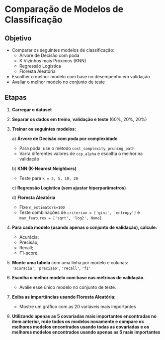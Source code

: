 # Comparação de Modelos de Classificação

## Objetivo

- Comparar os seguintes modelos de classificação:
  * Árvore de Decisão com poda
  * K Vizinhos mais Próximos (KNN)
  * Regressão Logística
  * Floresta Aleatória
- Escolher o melhor modelo com base no desempenho em validação
- Avaliar o melhor modelo no conjunto de teste

## Etapas

1. **Carregar o dataset** 

2. **Separar os dados em treino, validação e teste** (60%, 20%, 20%)  

3. **Treinar os seguintes modelos:**

   a) **Árvore de Decisão com poda por complexidade**    
      - Para poda: use o método `cost_complexity_pruning_path`  
      - Varra diferentes valores de `ccp_alpha` e escolha o melhor na validação  

   b) **KNN (K-Nearest Neighbors)**   
      - Teste para `k = 3, 5, 10, 20`

   c) **Regressão Logística (sem ajustar hiperparâmetros)**    

   d) **Floresta Aleatória**  
      - Fixe `n_estimators=100`  
      - Teste combinações de `criterion = ['gini', 'entropy']` e `max_features = ['sqrt', 'log2', None]`

4. **Para cada modelo (usando apenas o conjunto de validação), calcule:**
   - Acurácia;
   - Precisão;
   - Recall;
   - F1-score.

5. **Monte uma tabela** com uma linha por modelo e colunas:  
   `'acuracia'`, `'precisao'`, `'recall'`, `'f1'`

6. **Escolha o melhor modelo com base nas métricas de validação.**  
   - Avalie esse único modelo no conjunto de teste.  

7. **Exiba as importâncias usando Floresta Aleatória:**  
   - Mostre um gráfico com as 20 variáveis mais importantes  

8. **Utilizando apenas as 5 covariadas mais importantes encontradas no item anterior, rode todos os modelos novamente e compare os melhores modelos encontrados usando todas as covariadas e os melhores modelos encontrados usando apenas as 5 mais importantes**
